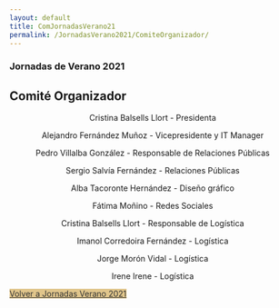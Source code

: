 ```yaml
---
layout: default
title: ComJornadasVerano21
permalink: /JornadasVerano2021/ComiteOrganizador/
---
```


<script>
    $(document).ready(function() {
      if (getQueryVariable("modal") == "true") {
        $("#tuModal").modal("show");
      }
    });
</script>

<div class="no-pad-top" id="index-page">
  <div class="container">
        <h3 class="justify"><strong>Jornadas de Verano 2021</strong></h3>
          <h2 class="justify"><strong>Comité Organizador</strong></h2>
    <div class="section">
      <div class="row center">
          <div class="icon-block">
            <p align="center">Cristina Balsells Llort - Presidenta</p>
            <p align="center">Alejandro Fernández Muñoz - Vicepresidente y IT Manager</p>
            <p align="center">Pedro Villalba González - Responsable de Relaciones Públicas</p>
            <p align="center">Sergio Salvía Fernández - Relaciones Públicas</p>
            <p align="center">Alba Tacoronte Hernández - Diseño gráfico</p>
            <p align="center">Fátima Moñino - Redes Sociales</p>
            <p align="center">Cristina Balsells Llort - Responsable de Logística</p>
            <p align="center">Imanol Corredoira Fernández - Logística</p>
            <p align="center">Jorge Morón Vidal - Logística</p>
            <p align="center">Irene Irene - Logística</p>
          </div>
        </div>
      </div>
    </div>
  </div>
  <div class="row center">
    <a href="{{ site.url }}" class="btn-large waves-effect waves-light" style="color:#323333;background-color:#E0C58B">Volver a Jornadas Verano 2021</a>
  </div>

